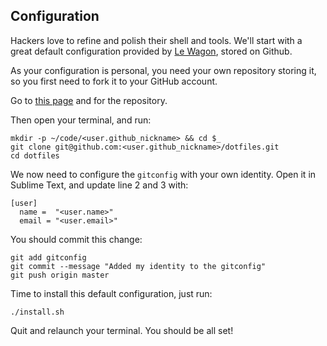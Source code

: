 ## Configuration

Hackers love to refine and polish their shell and tools. We'll start with a great default configuration provided by [Le Wagon](http://github.com/lewagon/dotfiles), stored on Github.

As your configuration is personal, you need your own repository storing it, so you first need to fork it to your GitHub account.

Go to [this page](https://github.com/lewagon/dotfiles/fork) and for the repository.

Then open your terminal, and run:

```shell
mkdir -p ~/code/<user.github_nickname> && cd $_
git clone git@github.com:<user.github_nickname>/dotfiles.git
cd dotfiles
```

We now need to configure the `gitconfig` with your own identity. Open it in Sublime Text, and update line 2 and 3 with:

```
[user]
  name =  "<user.name>"
  email = "<user.email>"
```

You should commit this change:

```shell
git add gitconfig
git commit --message "Added my identity to the gitconfig"
git push origin master
```

Time to install this default configuration, just run:

```shell
./install.sh
```

Quit and relaunch your terminal. You should be all set!